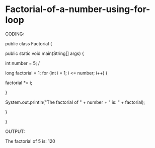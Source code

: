 # Factorial-of-a-number-using-for-loop
CODING:

public class Factorial {

public static void main(String[] args) {

int number = 5; /

long factorial = 1;
for (int i = 1; i <= number; i++) {

factorial *= i;

}

System.out.println("The factorial of " + number + " is: " + factorial);

}

}

OUTPUT:

The factorial of 5 is: 120
